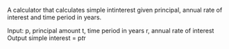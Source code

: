 A calculator that calculates simple intinterest given principal, annual rate of interest and time period in years.

Input:
    p, principal amount
    t, time period in years
    r, annual rate of interest
Output
    simple interest = p*t*r
